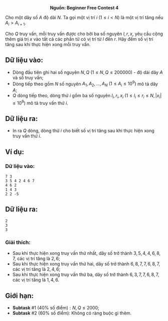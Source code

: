 **<center>Nguồn: Beginner Free Contest 4</center>**

Cho một dãy số $A$ độ dài $N$. Ta gọi một vị trí $i$ $(1 ≤ i < N)$ là một vị trí tăng nếu $A_i > A_{i+1}$.

Cho $Q$ truy vấn, mỗi truy vấn được cho bởi ba số nguyên $l, r, x$, yêu cầu cộng thêm giá trị $x$ vào tất cả các phần tử có vị trí từ $l$ đến $r$. Hãy đếm số vị trí tăng sau khi thực hiện xong mỗi truy vấn.

## Dữ liệu vào:
- Dòng đầu tiên ghi hai số nguyên $N, Q$ $(1 ≤ N, Q ≤ 200000)$ - độ dài dãy $A$ và số truy vấn;
- Dòng tiếp theo gồm $N$ số nguyên $A_1, A_2, ..., A_N$ $(1 ≤ A_i ≤ 10^9)$ mô tả dãy $A$;
- $Q$ dòng tiếp theo, dòng thứ $i$ gồm ba số nguyên $l_i, r_i, x_i$ $(1 ≤ l_i ≤ r_i ≤ N, |x_i| ≤ 10^9)$ mô tả truy vấn thứ $i$.

## Dữ liệu ra:
- In ra $Q$ dòng, dòng thứ $i$ cho biết số vị trí tăng sau khi thực hiện xong truy vấn thứ $i$.

## Ví dụ:
### Dữ liệu vào:
```
7 3
3 5 4 2 4 6 7
4 6 2
1 4 3
2 2 -5
```

## Dữ liệu ra:
```
2
3
3
```

### Giải thích:
- Sau khi thực hiện xong truy vấn thứ nhất, dãy số trở thành $3, 5, 4, 4, 6, 8, 7$, các vị trí tăng là $2, 6$;
- Sau khi thực hiện xong truy vấn thứ hai, dãy số trở thành $6, 8, 7, 7, 6, 8, 7$, các vị trí tăng là $2, 4, 6$;
- Sau khi thực hiện xong truy vấn thứ ba, dãy số trở thành $6, 3, 7, 7, 6, 8, 7$, các vị trí tăng là $1, 4, 6$.

## Giới hạn:
- **Subtask** $\#1$ $(40\%\text{ số điểm}): N, Q ≤ 2000$;
- **Subtask** $\#2$ $(60\%\text{ số điểm}):$ Không có ràng buộc gì thêm.